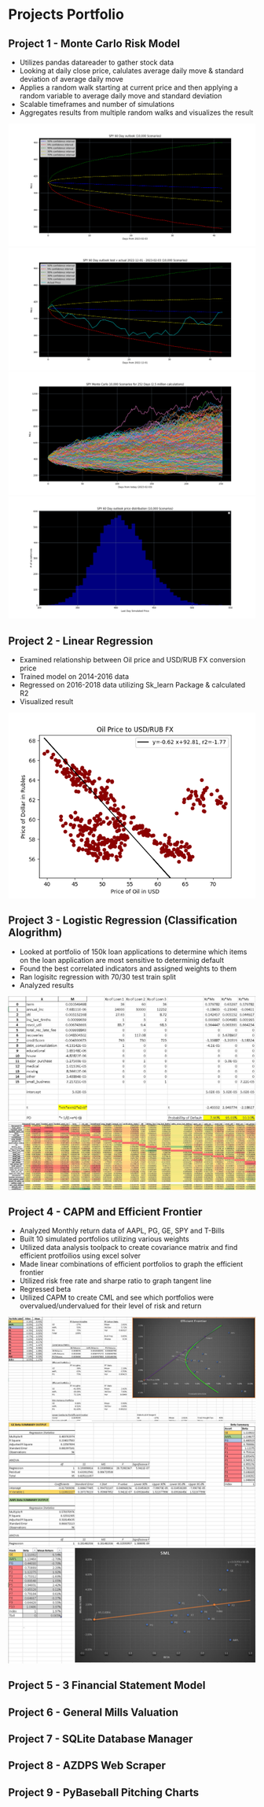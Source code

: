 # Projects Portfolio

## Project 1 - Monte Carlo Risk Model
- Utilizes pandas datareader to gather stock data 
- Looking at daily close price, calulates average daily move & standard deviation of average daily move
- Applies a random walk starting at current price and then applying a random variable to average daily move and standard deviation
- Scalable timeframes and number of simulations 
- Aggregates results from multiple random walks and visualizes the result 

![](https://github.com/sjfollett/portfolio/blob/main/images/Spy%2060%20Day%20Outlook.png?raw=true)
![](https://github.com/sjfollett/portfolio/blob/main/images/Spy%20Outlook%20v%20Actual.png?raw=true)
![](https://github.com/sjfollett/portfolio/blob/main/images/Spy%20Monte%20Carlo%201.png?raw=true)
![](https://github.com/sjfollett/portfolio/blob/main/images/Spy%20Histogram.png?raw=true)


## Project 2 - Linear Regression 
- Examined relationship between Oil price and USD/RUB FX conversion price
- Trained model on 2014-2016 data 
- Regressed on 2016-2018 data utilizing Sk_learn Package & calculated R2 
- Visualized result

![](https://github.com/sjfollett/portfolio/blob/main/images/Oil%20to%20Rubles.png?raw=true)


## Project 3 - Logistic Regression (Classification Alogrithm)
- Looked at portfolio of 150k loan applications to determine which items on the loan application are most sensitive to determinig default
- Found the best correlated indicators and assigned weights to them 
- Ran logisitc regression with 70/30 test train split 
- Analyzed results 

![](https://github.com/sjfollett/portfolio/blob/main/images/Logisitic%20Regression.JPG)
![](https://github.com/sjfollett/portfolio/blob/main/images/Correlation%20Matrix.JPG)


## Project 4 - CAPM and Efficient Frontier 
- Analyzed Monthly return data of AAPL, PG, GE, SPY and T-Bills
- Built 10 simulated portfolios utilizing various weights 
- Utilized data analysis toolpack to create covariance matrix and find efficient protfoilios using excel solver
- Made linear combinations of efficient portfolios to graph the efficient frontier
- Utilized risk free rate and sharpe ratio to graph tangent line
- Regressed beta 
- Utilized CAPM to create CML and see which portfolios were overvalued/undervalued for their level of risk and return

![](https://github.com/sjfollett/portfolio/blob/main/images/EffecientFrontier.JPG?raw=true)
![](https://github.com/sjfollett/portfolio/blob/main/images/Beta%20Regression.JPG?raw=true)
![](https://github.com/sjfollett/portfolio/blob/main/images/SML.JPG?raw=true)


## Project 5 - 3 Financial Statement Model

## Project 6 - General Mills Valuation 

## Project 7 - SQLite Database Manager 

## Project 8 - AZDPS Web Scraper 

## Project 9 - PyBaseball Pitching Charts 
